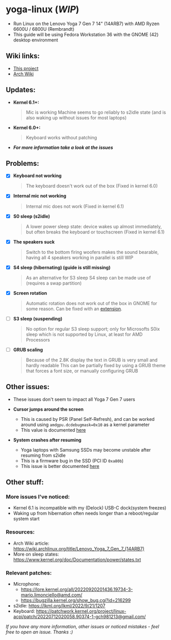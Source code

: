 # yoga-linux (_WIP_)
 - Run Linux on the Lenovo Yoga 7 Gen 7 14" (14ARB7) with AMD Ryzen 6600U / 6800U (Rembrandt)
 - This guide will be using Fedora Workstation 36 with the GNOME (42) desktop environment

## Wiki links:
 - [This project](../../wiki)
 - [Arch Wiki](https://wiki.archlinux.org/title/Lenovo_Yoga_7_Gen_7_(14ARB7))

## Updates:
 - **Kernel 6.1+:**
   > Mic is working
   > Machine seems to go reliably to s2idle state (and is also waking up without issues for most laptops)

 - **Kernel 6.0+:**
   > Keyboard works without patching

 - _**For more information take a look at the issues**_

## Problems:
 - [x] **Keyboard not working**
   > The keyboard doesn't work out of the box (Fixed in kernel 6.0)

 - [x] **Internal mic not working**
   > Internal mic does not work (Fixed in kernel 6.1)

 - [x] **S0 sleep (s2idle)**
   > A lower power sleep state: device wakes up almost immediately, but often breaks the keyboard or touchscreen (Fixed in kernel 6.1)

 - [x] **The speakers suck**
   > Switch to the bottom firing woofers makes the sound bearable, having all 4 speakers working in parallel is still WIP

 - [x] **S4 sleep (hibernating) (guide is still missing)**
   > As an alternative for S3 sleep S4 sleep can be made use of (requires a swap partition)
   
 - [x] **Screen rotation**
   > Automatic rotation does not work out of the box in GNOME for some reason. Can be fixed with an [extension](https://github.com/shyzus/gnome-shell-extension-screen-autorotate).

 - [ ] **S3 sleep (suspending)**
   > No option for regular S3 sleep support; only for Microsofts S0ix sleep which is not supported by Linux, at least for AMD Processors

 - [ ] **GRUB scaling**
   > Because of the 2.8K display the text in GRUB is very small and hardly readable
   > This can be partially fixed by using a GRUB theme that forces a font size, or manually configuring GRUB

## Other issues:
 - These issues don't seem to impact all Yoga 7 Gen 7 users
 - **Cursor jumps around the screen**
   - This is caused by PSR (Panel Self-Refresh), and can be worked around using `amdgpu.dcdebugmask=0x10` as a kernel parameter
   - This value is documented [here](https://github.com/torvalds/linux/blob/8813381a62e1f1703f8fbeccc5fa4fcc988be882/drivers/gpu/drm/amd/include/amd_shared.h#L250)

 - **System crashes after resuming**
   - Yoga laptops with Samsung SSDs may become unstable after resuming from s2idle
   - This is a firmware bug in the SSD (PCI ID `0xa80b`)
   - This issue is better documented [here](https://github.com/tomsom/yoga-linux/issues/9)

## Other stuff:
### More issues I've noticed:
 - Kernel 6.1 is incompatible with my (Delock) USB-C dock(system freezes)
 - Waking up from hibernation often needs longer than a reboot/regular system start

### Resources:
 - Arch Wiki article: https://wiki.archlinux.org/title/Lenovo_Yoga_7_Gen_7_(14ARB7)
 - More on sleep states: https://www.kernel.org/doc/Documentation/power/states.txt

### Relevant patches:
 - Microphone:
   - https://lore.kernel.org/all/20220920201436.19734-3-mario.limonciello@amd.com/
   - https://bugzilla.kernel.org/show_bug.cgi?id=216299
 - s2idle: https://lkml.org/lkml/2022/9/21/1207
 - Keyboard: https://patchwork.kernel.org/project/linux-acpi/patch/20220712020058.90374-1-gch981213@gmail.com/

_If you have any more information, other issues or noticed mistakes - feel free to open an issue. Thanks :)_
